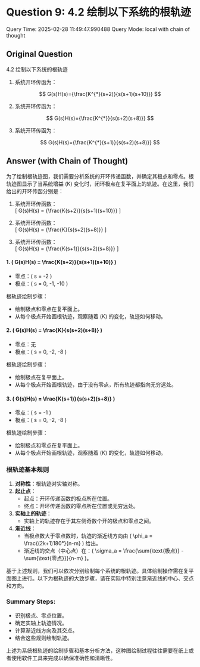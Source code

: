 # Question 9: 4.2 绘制以下系统的根轨迹

Query Time: 2025-02-28 11:49:47.990488
Query Mode: local with chain of thought

## Original Question
4.2 绘制以下系统的根轨迹  

1. 系统开环传函为：  

$$
G(s)H(s)={\frac{K^{*}(s+2)}{s(s+1)(s+10)}}
$$  

2. 系统开环传函为：  

$$
G(s)H(s)={\frac{K^{*}}{s(s+2)(s+8)}}
$$  

3. 系统开环传函为：  

$$
G(s)H(s)={\frac{K^{*}(s+1)}{s(s+2)(s+8)}}
$$

## Answer (with Chain of Thought)
为了绘制根轨迹图，我们需要分析系统的开环传递函数，并确定其极点和零点。根轨迹图显示了当系统增益 \(K\) 变化时，闭环极点在复平面上的轨迹。在这里，我们给出的开环传函分别是：

1. 系统开环传函数：  
   \[
   G(s)H(s) = {\frac{K(s+2)}{s(s+1)(s+10)}}
   \]

2. 系统开环传函数：  
   \[
   G(s)H(s) = {\frac{K}{s(s+2)(s+8)}}
   \]

3. 系统开环传函数：  
   \[
   G(s)H(s) = {\frac{K(s+1)}{s(s+2)(s+8)}}
   \]

#### 1. \( G(s)H(s) = \frac{K(s+2)}{s(s+1)(s+10)} \)

- 零点：\( s = -2 \)
- 极点：\( s = 0, -1, -10 \)

根轨迹绘制步骤：
- 绘制极点和零点在复平面上。
- 从每个极点开始画根轨迹，观察随着 \(K\) 的变化，轨迹如何移动。

#### 2. \( G(s)H(s) = \frac{K}{s(s+2)(s+8)} \)

- 零点：无
- 极点：\( s = 0, -2, -8 \)

根轨迹绘制步骤：
- 绘制极点在复平面上。
- 从每个极点开始画根轨迹，由于没有零点，所有轨迹都指向无穷远处。

#### 3. \( G(s)H(s) = \frac{K(s+1)}{s(s+2)(s+8)} \)

- 零点：\( s = -1 \)
- 极点：\( s = 0, -2, -8 \)

根轨迹绘制步骤：
- 绘制极点和零点在复平面上。
- 从每个极点开始画根轨迹，观察随着 \(K\) 的变化，轨迹如何移动。

### 根轨迹基本规则

1. **对称性**：根轨迹对实轴对称。
2. **起止点**：
   - 起点：开环传递函数的极点所在位置。
   - 终点：开环传递函数的零点所在位置或无穷远处。
3. **实轴上的轨迹**：
   - 实轴上的轨迹存在于其左侧奇数个开的极点和零点之间。
4. **渐近线**：
   - 当极点数大于零点数时，轨迹的渐近线方向由 \( \phi_a = \frac{(2k+1)180°}{n-m} \) 给出。
   - 渐近线的交点（中心点）在：\( \sigma_a = \frac{\sum{\text{极点}} - \sum{\text{零点}}}{n-m} \)。

基于上述规则，我们可以依次分别绘制每个系统的根轨迹。具体绘制操作需在复平面图上进行。以下为根轨迹的大致步骤，请在实际中特别注意渐近线的中心、交点和方向。

### Summary Steps:
- 识别极点、零点位置。
- 确定实轴上轨迹情况。
- 计算渐近线方向及其交点。
- 结合这些规则绘制轨迹。

上述为系统根轨迹的绘制步骤和基本分析方法，这种图绘制过程往往需要在纸上或者使用软件工具来完成以确保准确性和清晰性。